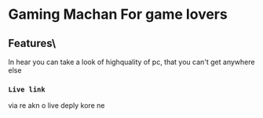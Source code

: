# Gaming Machan For game lovers


## Features\
In hear you can take a look of highquality of pc, that you can't get anywhere else



### `Live link`
via re akn o live deply kore ne
